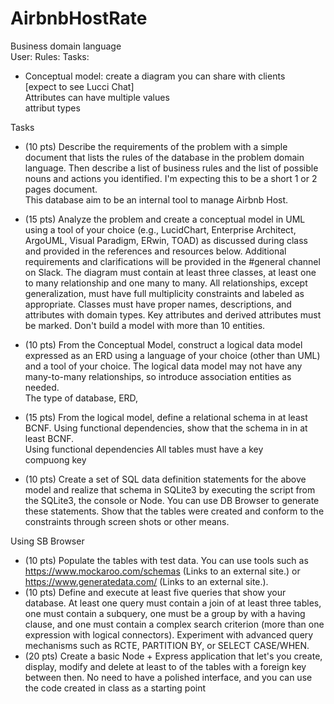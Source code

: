 # AirbnbHostRate
Business domain language  
User:
Rules:
Tasks:
  
- Conceptual model: create a diagram you can share with clients  
[expect to see Lucci Chat]  
Attributes can have multiple values  
attribut types  

  


Tasks
- (10 pts) Describe the requirements of the problem with a simple document that lists the rules of the database in the problem domain language. Then describe a list of business rules and the list of possible nouns and actions you identified. I'm expecting this to be a short 1 or 2 pages document.  
This database aim to be an internal tool to manage Airbnb Host.  
- (15 pts) Analyze the problem and create a conceptual model in UML using a tool of your choice (e.g., LucidChart, Enterprise Architect, ArgoUML, Visual Paradigm, ERwin, TOAD) as discussed during class and provided in the references and resources below. Additional requirements and clarifications will be provided in the #general channel on Slack. The diagram must contain at least three classes, at least one to many relationship and one many to many. All relationships, except generalization, must have full multiplicity constraints and labeled as appropriate. Classes must have proper names, descriptions, and attributes with domain types. Key attributes and derived attributes must be marked. Don't build a model with more than 10 entities.
- (10 pts) From the Conceptual Model, construct a logical data model expressed as an ERD using a language of your choice (other than UML) and a tool of your choice. The logical data model may not have any many-to-many relationships, so introduce association entities as needed.  
The type of database, ERD, 
  
- (15 pts) From the logical model, define a relational schema in at least BCNF. Using functional dependencies, show that the schema in in at least BCNF.  
Using functional dependencies
All tables must have a key  
compuong key  





- (10 pts) Create a set of SQL data definition statements for the above model and realize that schema in SQLite3 by executing the script from the SQLite3, the console or Node. You can use DB Browser to generate these statements. Show that the tables were created and conform to the constraints through screen shots or other means.

Using SB Browser  


- (10 pts) Populate the tables with test data. You can use tools such as https://www.mockaroo.com/schemas (Links to an external site.) or  https://www.generatedata.com/ (Links to an external site.).
- (10 pts) Define and execute at least five queries that show your database. At least one query must contain a join of at least three tables, one must contain a subquery, one must be a group by with a having clause, and one must contain a complex search criterion (more than one expression with logical connectors). Experiment with advanced query mechanisms such as RCTE, PARTITION BY, or SELECT CASE/WHEN.
- (20 pts) Create a basic Node + Express application that let's you create, display, modify and delete at least to of the tables with a foreign key between then. No need to have a polished interface, and you can use the code created in class as a starting point
